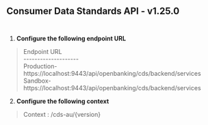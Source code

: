 ## Consumer Data Standards API - v1.25.0<br/><br/>
1. **Configure the following endpoint URL** <br/>
>Endpoint URL<br/>--------------------</br>
Production- https://localhost:9443/api/openbanking/cds/backend/services
Sandbox- https://localhost:9443/api/openbanking/cds/backend/services
2. **Configure the following context** <br/>
> Context : /cds-au/{version}<br/>
